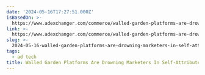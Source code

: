 ```yaml
---
date: '2024-05-16T17:27:51.000Z'
isBasedOn: >-
  https://www.adexchanger.com/commerce/walled-garden-platforms-are-drowning-marketers-in-self-attributed-sales/
link: >-
  https://www.adexchanger.com/commerce/walled-garden-platforms-are-drowning-marketers-in-self-attributed-sales/
slug: >-
  2024-05-16-walled-garden-platforms-are-drowning-marketers-in-self-attributed-sales-or-a
tags:
  - ad tech
title: Walled Garden Platforms Are Drowning Marketers In Self-Attributed Sales | A
---
```

 
